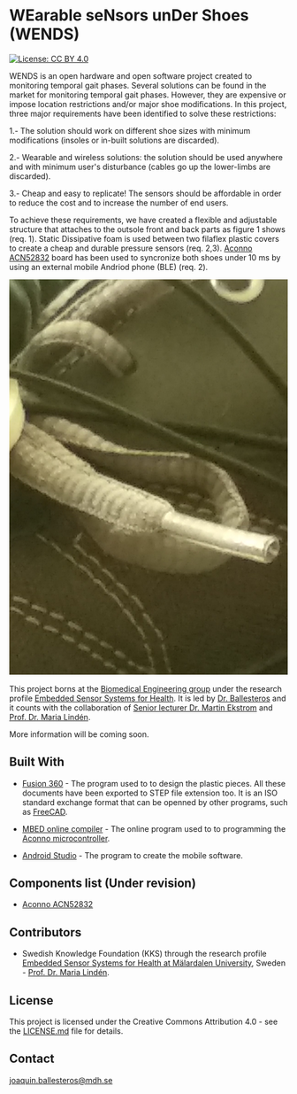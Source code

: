 # WEarable seNsors unDer Shoes (WENDS)
[![License: CC BY 4.0](https://img.shields.io/badge/License-CC%20BY%204.0-lightgrey.svg)](https://creativecommons.org/licenses/by/4.0/)

WENDS is an open hardware and open software project created to monitoring temporal gait phases. Several solutions can be found in the market for monitoring temporal gait phases. However, they are expensive or impose location restrictions and/or major shoe modifications. In this project, three major requirements have been identified to solve these restrictions: 

1.- The solution should work on different shoe sizes with minimum modifications (insoles or in-built solutions are discarded).

2.- Wearable and wireless solutions: the solution should be used anywhere and with minimum user's disturbance (cables go up the lower-limbs are discarded).

3.- Cheap and easy to replicate! The sensors should be affordable in order to reduce the cost and to increase the number of end users.

To achieve these requirements, we have created a flexible and adjustable structure that attaches to the outsole front and back parts as figure 1 shows (req. 1). Static Dissipative foam is used between two filaflex plastic covers to create a cheap and durable pressure sensors (req. 2,3). [Aconno ACN52832](https://aconno.de/products/acn52832/) board has been used to syncronize both shoes under 10 ms by using an external mobile Andriod phone (BLE) (req. 2).

![Figure 1. WENDS parts: (1) ](images/schema.png)


This project borns at the [Biomedical Engineering group](http://www.es.mdh.se/research-groups/32-Biomedical_Engineering) under the research profile [Embedded Sensor Systems for Health](https://www.mdh.se/forskning/inriktningar/inbyggda-system/ess-h?l=en_UK). It is led by [Dr. Ballesteros](https://www.researchgate.net/profile/Joaquin_Ballesteros) and it counts with the collaboration of [Senior lecturer Dr. Martin Ekstrom](http://www.es.mdh.se/staff/177-Martin_Ekstrom) and [Prof. Dr. Maria Lindén](http://www.es.mdh.se/staff/114-Maria_Lind__n).

More information will be coming soon.


## Built With
* [Fusion 360](https://www.autodesk.com/products/fusion-360/overview) - The program used to to design the plastic pieces. All these documents have been exported to STEP file extension too. It is an ISO standard exchange format that can be openned by other programs, such as [FreeCAD](https://github.com/FreeCAD/FreeCAD).

* [MBED online compiler](https://os.mbed.com/handbook/mbed-Compiler) - The online program used to to programming the [Aconno microcontroller](https://aconno.de/products/acn52832/).

* [Android Studio](https://developer.android.com/studio/) - The program to create the mobile software.

## Components list (Under revision)
* [Aconno ACN52832](https://aconno.de/products/acn52832/)


## Contributors

* Swedish Knowledge Foundation (KKS) through the research profile [Embedded Sensor Systems for Health at Mälardalen University](https://www.mdh.se/forskning/inriktningar/inbyggda-system/ess-h?l=en_UK), Sweden - [Prof. Dr. Maria Lindén](http://www.es.mdh.se/staff/114-Maria_Lind__n).

## License

This project is licensed under the Creative Commons Attribution 4.0 - see the [LICENSE.md](https://github.com/joaquinballesteros/Smart-Cane/blob/master/LICENSE) file for details.

## Contact

joaquin.ballesteros@mdh.se


